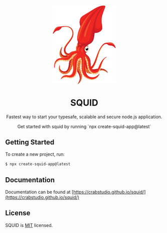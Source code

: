 <p align="center">
<img src="https://raw.githubusercontent.com/crabstudio/squid/main/docs/images/squid.png" width="200" alt="SQUID">
  <h1 align="center" >SQUID </h1>
</p>
<p align="center">
  Fastest way to start your typesafe, scalable and secure node.js application.
</p>
<p align="center">
  Get started with squid by running `npx create-squid-app@latest` 

## Getting Started

To create a new project, run:

```bash
$ npx create-squid-app@latest
```

## Documentation

Documentation can be found at [https://crabstudio.github.io/squid/](https://crabstudio.github.io/squid/)

## License

SQUID is [MIT](LICENSE) licensed.
